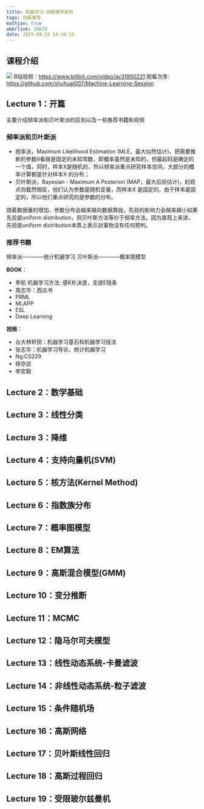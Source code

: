```yaml
---
title: 机器学习-白板推导系列
tags: 白板推导
mathjax: true
abbrlink: 19678
date: 2019-09-24 14:34:13
---
```


## 课程介绍
![](https://i.loli.net/2019/09/24/ga1PjFQG3WLnk8O.png)
B站视频：https://www.bilibili.com/video/av31950221
观看次序: https://github.com/shuhuai007/Machine-Learning-Session

<!--more-->

## Lecture 1：开篇

主要介绍频率派和贝叶斯派的区别以及一些推荐书籍和视频
### 频率派和贝叶斯派
- 频率派，Maximum Likelihood Estimation (MLE，最大似然估计)，把需要推断的参数θ看做是固定的未知常数，即概率虽然是未知的，但最起码是确定的一个值，同时，样本X是随机的，所以频率派重点研究样本空间，大部分的概率计算都是针对样本X 的分布；
- 贝叶斯派，Bayesian - Maximum A Posteriori (MAP，最大后验估计)，的观点则截然相反，他们认为参数是随机变量，而样本X 是固定的，由于样本是固定的，所以他们重点研究的是参数的分布。

随着数据量的增加，参数分布会越来越向数据靠拢，先验的影响力会越来越小如果先验是uniform distribution，则贝叶斯方法等价于频率方法。因为直观上来讲，先验是uniform distribution本质上表示对事物没有任何预判。

### 推荐书籍
频率派————统计机器学习
贝叶斯派————概率图模型

**BOOK**：
- 李航 机器学习方法: 感K朴决逻，支提E隐条
- 周志华：西瓜书
- PRML 
- MLAPP
- ESL
- Deep Learning

**视频**：
- 台大林轩田：机器学习基石和机器学习技法
- 张志华：机器学习导论，统计机器学习
- Ng:CS229 
- 徐亦达 
- 李宏毅

## Lecture 2：数学基础
## Lecture 3：线性分类
## Lecture 3：降维
## Lecture 4：支持向量机(SVM)
## Lecture 5：核方法(Kernel Method)
## Lecture 6：指数族分布
## Lecture 7：概率图模型
## Lecture 8：EM算法
## Lecture 9：高斯混合模型(GMM)
## Lecture 10：变分推断
## Lecture 11：MCMC
## Lecture 12：隐马尔可夫模型
## Lecture 13：线性动态系统-卡曼滤波
## Lecture 14：非线性动态系统-粒子滤波
## Lecture 15：条件随机场
## Lecture 16：高斯网络
## Lecture 17：贝叶斯线性回归
## Lecture 18：高斯过程回归
## Lecture 19：受限玻尔兹曼机